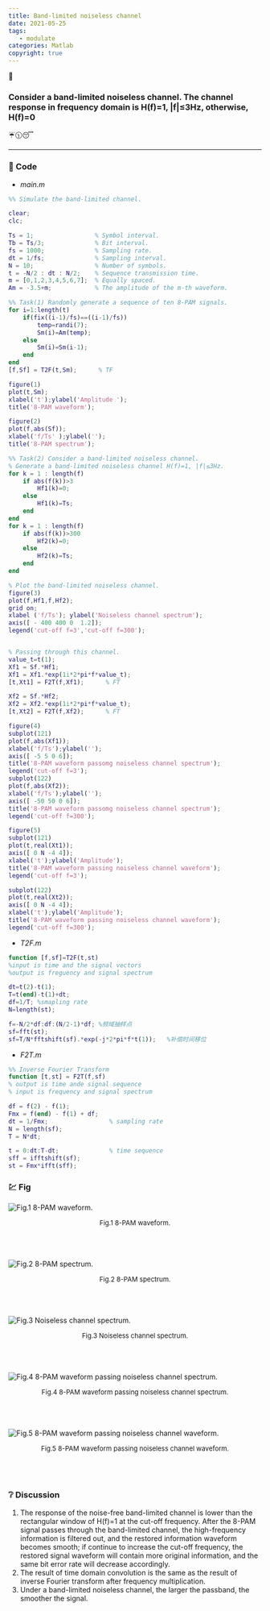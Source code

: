 ```yaml
---
title: Band-limited noiseless channel
date: 2021-05-25
tags:
   - modulate
categories: Matlab
copyright: true
---
```


:pushpin:

### Consider a band-limited noiseless channel. The channel response in frequency domain is H(f)=1, |f|≤3Hz, otherwise, H(f)=0 ###

:umbrella::clock1130::sleeping:

<!--more-->

---

### :memo: Code ###

- _main.m_

``` matlab
%% Simulate the band-limited channel.

clear;
clc;

Ts = 1;                 % Symbol interval.
Tb = Ts/3;              % Bit interval.
fs = 1000;              % Sampling rate.
dt = 1/fs;              % Sampling interval.
N = 10;                 % Number of symbols.
t = -N/2 : dt : N/2;    % Sequence transmission time. 
m = [0,1,2,3,4,5,6,7];  % Equally spaced.
Am = -3.5+m;            % The amplitude of the m-th waveform.

%% Task(1) Randomly generate a sequence of ten 8-PAM signals.
for i=1:length(t)
    if(fix((i-1)/fs)==((i-1)/fs))
        temp=randi(7);
        Sm(i)=Am(temp);
    else
        Sm(i)=Sm(i-1);
    end
end
[f,Sf] = T2F(t,Sm);      % TF

figure(1)
plot(t,Sm);
xlabel('t');ylabel('Amplitude '); 
title('8-PAM waveform');

figure(2)
plot(f,abs(Sf));
xlabel('f/Ts' );ylabel('');
title('8-PAM spectrum');

%% Task(2) Consider a band-limited noiseless channel.
% Generate a band-limited noiseless channel H(f)=1, |f|≤3Hz.
for k = 1 : length(f)
    if abs(f(k))>3
        Hf1(k)=0;
    else
        Hf1(k)=Ts;
    end
end
for k = 1 : length(f)
    if abs(f(k))>300
        Hf2(k)=0;
    else
        Hf2(k)=Ts;
    end
end

% Plot the band-limited noiseless channel.
figure(3)
plot(f,Hf1,f,Hf2);
grid on;
xlabel ('f/Ts'); ylabel('Noiseless channel spectrum');
axis([ - 400 400 0  1.2]);
legend('cut-off f=3','cut-off f=300');


% Passing through this channel.
value_t=t(1);
Xf1 = Sf.*Hf1;
Xf1 = Xf1.*exp(1i*2*pi*f*value_t);
[t,Xt1] = F2T(f,Xf1);      % FT

Xf2 = Sf.*Hf2;
Xf2 = Xf2.*exp(1i*2*pi*f*value_t);
[t,Xt2] = F2T(f,Xf2);      % FT

figure(4)
subplot(121)
plot(f,abs(Xf1));
xlabel('f/Ts');ylabel(''); 
axis([ -5 5 0 6]);
title('8-PAM waveform passomg noiseless channel spectrum');
legend('cut-off f=3');
subplot(122)
plot(f,abs(Xf2));
xlabel('f/Ts');ylabel(''); 
axis([ -50 50 0 6]);
title('8-PAM waveform passomg noiseless channel spectrum');
legend('cut-off f=300');

figure(5)
subplot(121)
plot(t,real(Xt1));
axis([ 0 N -4 4]);
xlabel('t');ylabel('Amplitude'); 
title('8-PAM waveform passing noiseless channel waveform');
legend('cut-off f=3');

subplot(122)
plot(t,real(Xt2));
axis([ 0 N -4 4]);
xlabel('t');ylabel('Amplitude'); 
title('8-PAM waveform passing noiseless channel waveform');
legend('cut-off f=300');
```

- _T2F.m_

``` matlab
function [f,sf]=T2F(t,st)
%input is time and the signal vectors
%output is freguency and signal spectrum

dt=t(2)-t(1);
T=t(end)-t(1)+dt;
df=1/T; %smapling rate
N=length(st);

f=-N/2*df:df:(N/2-1)*df; %频域抽样点
sf=fft(st);
sf=T/N*fftshift(sf).*exp(-j*2*pi*f*t(1));   %补偿时间移位
```

- _F2T.m_

``` matlab
%% Inverse Fourier Transform
function [t,st] = F2T(f,sf)
% output is time ande signal sequence
% input is frequency and signal spectrum

df = f(2) - f(1);
Fmx = f(end) - f(1) + df;
dt = 1/Fmx;                 % sampling rate
N = length(sf);
T = N*dt;

t = 0:dt:T-dt;              % time sequence
sff = ifftshift(sf);
st = Fmx*ifft(sff);
```

### :chart: Fig ###

![Fig.1  8-PAM waveform.][1]
<center><font size=2>Fig.1  8-PAM waveform.</font></center>
<br><br><br>

![Fig.2  8-PAM spectrum.][2]
<center><font size=2>Fig.2  8-PAM spectrum.</font></center>
<br><br><br>

![Fig.3  Noiseless channel spectrum.][3]
<center><font size=2>Fig.3  Noiseless channel spectrum.</font></center>
<br><br><br>

![Fig.4  8-PAM waveform passing noiseless channel spectrum.][4]
<center><font size=2>Fig.4  8-PAM waveform passing noiseless channel spectrum.</font></center>
<br><br><br>

![Fig.5  8-PAM waveform passing noiseless channel waveform.][5]
<center><font size=2>Fig.5  8-PAM waveform passing noiseless channel waveform.</font></center>
<br><br><br>

### :grey_question: Discussion ###

1. The response of the noise-free band-limited channel is lower than the rectangular window of H(f)=1 at the cut-off frequency. After the 8-PAM signal passes through the band-limited channel, the high-frequency information is filtered out, and the restored information waveform becomes smooth; if continue to increase the cut-off frequency, the restored signal waveform will contain more original information, and the same bit error rate will decrease accordingly.
2. The result of time domain convolution is the same as the result of inverse Fourier transform after frequency multiplication.
3. Under a band-limited noiseless channel, the larger the passband, the smoother the signal.
<!-- markdownlint-disable-file MD025 MD033 -->
[1]: https://www.lingzhicheng.cn/usr/file/picture/Matlab/Band_limited_channel/8-PAM_waveform.png
[2]: https://www.lingzhicheng.cn/usr/file/picture/Matlab/Band_limited_channel/8-PAM_spectrum.png
[3]: https://www.lingzhicheng.cn/usr/file/picture/Matlab/Band_limited_channel/Noiseless_channel_spectrum.png
[4]: https://www.lingzhicheng.cn/usr/file/picture/Matlab/Band_limited_channel/8-PAM_waveform_passing_noiseless_channel_spectrum.png
[5]: https://www.lingzhicheng.cn/usr/file/picture/Matlab/Band_limited_channel/8-PAM_waveform_passing_noiseless_channel_waveform.png
